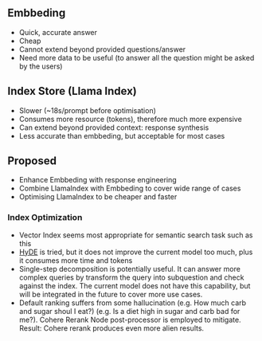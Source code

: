 ## Embbeding
- Quick, accurate answer
- Cheap
- Cannot extend beyond provided questions/answer
- Need more data to be useful (to answer all the question might be asked by the users)

## Index Store (Llama Index)
- Slower (~18s/prompt before optimisation)
- Consumes more resource (tokens), therefore much more expensive
- Can extend beyond provided context: response synthesis
- Less accurate than embbeding, but acceptable for most cases

## Proposed
- Enhance Embbeding with response engineering
- Combine LlamaIndex with Embbeding to cover wide range of cases
- Optimising LlamaIndex to be cheaper and faster

### Index Optimization
- Vector Index seems most appropriate for semantic search task such as this
- [HyDE](https://gpt-index.readthedocs.io/en/latest/how_to/query/query_transformations.html#hyde-hypothetical-document-embeddings) is tried, but it does not improve the current model too much, plus it consumes more time and tokens
- Single-step decomposition is potentially useful. It can answer more complex queries by transform the query into subquestion and check against the index. The current model does not have this capability, but will be integrated in the future to cover more use cases.
- Default ranking suffers from some hallucination (e.g. How much carb and sugar shoul I eat?) (e.g. Is a diet high in sugar and carb bad for me?). Cohere Rerank Node post-processor is employed to mitigate. Result: Cohere rerank produces even more alien results.